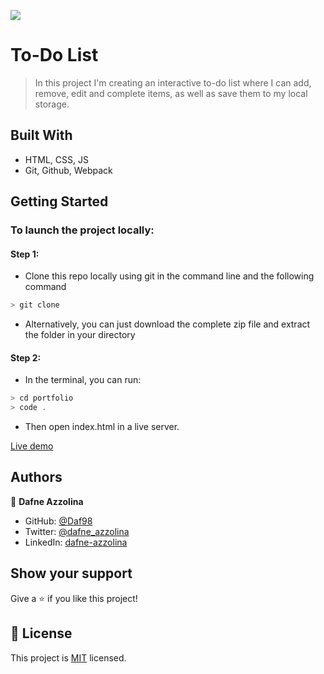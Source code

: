 ![](https://img.shields.io/badge/Microverse-blueviolet)

# To-Do List 

> In this project I'm creating an interactive to-do list where I can add, remove, edit and complete items, as well as save them to my local storage.

## Built With

- HTML, CSS, JS
- Git, Github, Webpack

## Getting Started
### To launch the project locally:
#### Step 1:
- Clone this repo locally using git in the command line and the following command
 ```bash
 > git clone 
 ```
- Alternatively, you can just download the complete zip file and extract the folder in your directory
#### Step 2:
- In the terminal, you can run:
```bash
> cd portfolio
> code .
```
- Then open index.html in a live server.

[Live demo](https://daf98.github.io/toDoList/dist/)

## Authors

👤 **Dafne Azzolina**

- GitHub: [@Daf98](https://github.com/Daf98)
- Twitter: [@dafne_azzolina](https://twitter.com/dafne_azzolina)
- LinkedIn: [dafne-azzolina](https://www.linkedin.com/in/dafne-azzolina/)


## Show your support

Give a ⭐️ if you like this project!

## 📝 License

This project is [MIT](https://www.mit.edu/) licensed.
